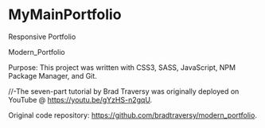 # MyMainPortfolio
Responsive Portfolio


Modern_Portfolio

Purpose: This project was written with CSS3, SASS, JavaScript, NPM Package Manager, and Git.


//-The seven-part tutorial by Brad Traversy was originally deployed on YouTube @ https://youtu.be/gYzHS-n2gqU.

Original code repository: https://github.com/bradtraversy/modern_portfolio.
